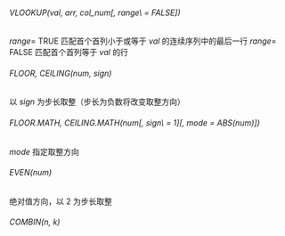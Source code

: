 ###### VLOOKUP($val$, $arr$, $col\_num$\[, $range$\ = FALSE])
$range =$ TRUE 匹配首个首列小于或等于 $val$ 的连续序列中的最后一行 
$range =$ FALSE 匹配首个首列等于 $val$ 的行
###### FLOOR, CEILING($num$, $sign$)
以 $sign$ 为步长取整（步长为负数将改变取整方向）
###### FLOOR.MATH, CEILING.MATH($num$\[, $sign$\ = 1]\[, $mode$ = ABS(num)])
$mode$ 指定取整方向
###### EVEN($num$)
绝对值方向，以 $2$ 为步长取整
###### COMBIN($n$, $k$)
